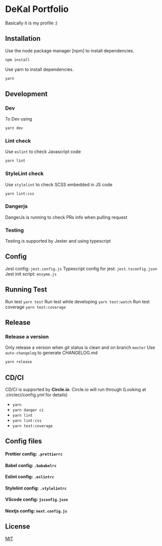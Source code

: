 # DeKal Portfolio

Basically it is my profile :)

## Installation

Use the node package manager [npm] to install dependencies.

```bash
npm install
```
Use yarn to install dependencies.
```bash
yarn
```

## Development
### Dev
To Dev using
```bash
yarn dev
```
### Lint check
Use `eslint` to check Javascript code
```bash
yarn lint
```
### StyleLint check
Use `stylelint` to check SCSS embedded in JS code
```bash
yarn lint:css
```
### Dangerjs
DangerJs is running to check PRs info when pulling request

### Testing
Testing is supported by Jester and using typescript
## Config
Jest config: `jest.config.js`
Typescript config for jest: `jest.tsconfig.json`
Jest init script: `enzyme.js`
## Running Test
Run test `yarn test`
Run test while developing `yarn test:watch`
Run test coverage `yarn test:coverage`

## Release
### Release a version
Only release a version when git status is clean and on branch `master`
Use `auto-changelog` to generate CHANGELOG.md
```bash
yarn release
```

## CD/CI
CD/CI is supported by **Circle.io**.
Circle.io will run through (Looking at .circleci/config.yml for details)
- `yarn`
- `yarn danger ci`
- `yarn lint`
- `yarn lint:css`
- `yarn test:coverage`

## Config files
#### Prettier config: `.prettierrc`
#### Babel config: `.bababelrc`
#### Eslint config: `.eslintrc`
#### Stylelint config: `.stylelintrc`
#### VScode config: `jsconfig.json`
#### Nextjs config: `next.config.js`

## License
[MIT](https://choosealicense.com/licenses/mit/)